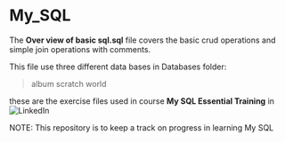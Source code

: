 # My_SQL
The **Over view of basic sql.sql** file  covers the basic crud operations and simple join operations with comments.

This file use three different data bases in Databases folder:
> album
> scratch
> world

these are the exercise files used in course **My SQL Essential Training** in ![LinkedIn](https://www.linkedin.com/learning-login/share?account=92695330&forceAccount=false&redirect=https%3A%2F%2Fwww.linkedin.com%2Flearning%2Fmysql-essential-training-2%3Ftrk%3Dshare_ent_url%26shareId%3D6YKzxNXPRsGXyODA4XauCA%253D%253D)

NOTE: This repository is to keep a track on progress in learning My SQL
